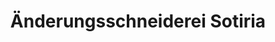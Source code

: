 ---
title: "Änderungsschneiderei Sotiria"
url: /fellbach/aenderungsschneiderei-sotiria/
shop: Schneiderei
---